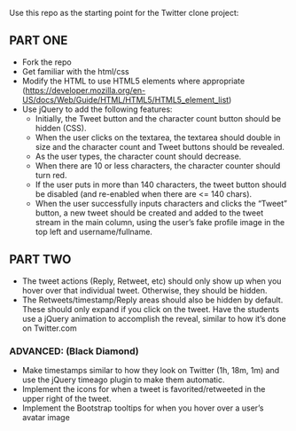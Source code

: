 Use this repo as the starting point for the Twitter clone project:

## PART ONE ##
* Fork the repo
* Get familiar with the html/css
* Modify the HTML to use HTML5 elements where appropriate (https://developer.mozilla.org/en-US/docs/Web/Guide/HTML/HTML5/HTML5_element_list)
* Use jQuery to add the following features:
  * Initially, the Tweet button and the character count button should be hidden (CSS).
  * When the user clicks on the textarea, the textarea should double in size and the character count and Tweet buttons should be revealed.
  * As the user types, the character count should decrease.
  * When there are 10 or less characters, the character counter should turn red.
  * If the user puts in more than 140 characters, the tweet button should be disabled (and re-enabled when there are <= 140 chars).
  * When the user successfully inputs characters and clicks the “Tweet” button, a new tweet should be created and added to the tweet stream in the main column, using the user’s fake profile image in the top left and username/fullname.

## PART TWO ##
* The tweet actions (Reply, Retweet, etc) should only show up when you hover over that individual tweet. Otherwise, they should be hidden.
* The Retweets/timestamp/Reply areas should also be hidden by default. These should only expand if you click on the tweet. Have the students use a jQuery animation to accomplish the reveal, similar to how it’s done on Twitter.com

### ADVANCED: (Black Diamond) ###
* Make timestamps similar to how they look on Twitter (1h, 18m, 1m) and use the jQuery timeago plugin to make them automatic.
* Implement the icons for when a tweet is favorited/retweeted in the upper right of the tweet.
* Implement the Bootstrap tooltips for when you hover over a user’s avatar image

